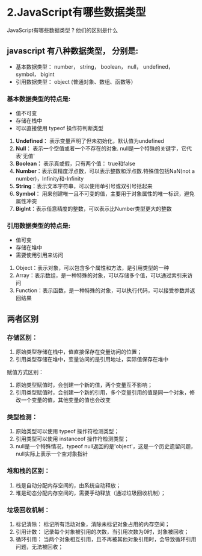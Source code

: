 # 2.JavaScript有哪些数据类型

JavaScript有哪些数据类型 ? 他们的区别是什么

## javascript 有八种数据类型， 分别是:

- 基本数据类型： number， string， boolean， null， undefined， symbol， bigint
- 引用数据类型： object (普通对象、数组、函数等）

### 基本数据类型的特点是:

- 值不可变
- 存储在栈中
- 可以直接使用 typeof 操作符判断类型

1. **Undefined**： 表示变量声明了但未初始化，默认值为undefined
2. **Null**： 表示一个空值或者一个不存在的对象. null是一个特殊的关键字，它代表'无值'
3. **Boolean：** 表示真或假，只有两个值： true和false
4. **Number**：表示双精度浮点数，可以表示整数和浮点数.特殊值包括NaN(not a number)，Infinity和-Infinity
5. **String**：表示文本字符串，可以使用单引号或双引号括起来
6. **Symbol**： 用来创建唯一且不可变的值，主要用于对象属性的唯一标识，避免属性冲突
7. **BigInt**：表示任意精度的整数，可以表示比Number类型更大的整数

### 引用数据类型的特点是:

- 值可变
- 存储在堆中
- 需要使用引用来访问

1.  Object：表示对象，可以包含多个属性和方法，是引用类型的一种
2.  Array：表示数组，是一种特殊的对象，可以存储多个值，可以通过索引来访问
3.  Function：表示函数，是一种特殊的对象，可以执行代码，可以接受参数并返回结果

## 两者区别

### 存储区别：

1. 原始类型存储在栈中，值直接保存在变量访问的位置；
2. 引用类型存储在堆中，变量访问的是引用地址，实际值保存在堆中

赋值方式区别：

1. 原始类型赋值时，会创建一个新的值，两个变量互不影响；
2. 引用类型赋值时，会创建一个新的引用，多个变量引用的值是同一个对象，修改一个变量的值，其他变量的值也会改变

### 类型检测：

1. 原始类型可以使用 typeof 操作符检测类型；
2. 引用类型可以使用 instanceof 操作符检测类型；
3. null是一个特殊情况，typeof null返回的是'object'，这是一个历史遗留问题，null实际上表示一个空对象指针

### 堆和栈的区别：

1. 栈是自动分配内存空间的，由系统自动释放；
2. 堆是动态分配内存空间的，需要手动释放（通过垃圾回收机制）；

### 垃圾回收机制：

1. 标记清除： 标记所有活动对象，清除未标记对象占用的内存空间；
2. 引用计数： 记录每个对象被引用的次数，当引用次数为0时，对象被回收；
3. 循环引用： 当两个对象相互引用，且不再被其他对象引用时，会导致循环引用问题，无法被回收；

